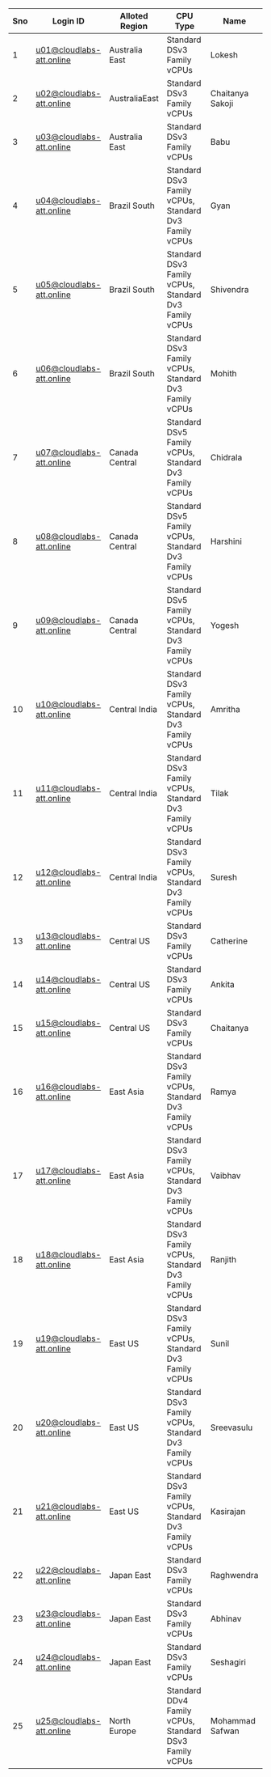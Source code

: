 | **Sno** | **Login ID**                | **Alloted Region** | **CPU Type**                                        | **Name**          |
|---------|---------------------------|--------------------|----------------------------------------------------|-------------------|
| 1       | u01@cloudlabs-att.online  | Australia East     | Standard DSv3 Family vCPUs                        | Lokesh            |
| 2       | u02@cloudlabs-att.online  | AustraliaEast     | Standard DSv3 Family vCPUs                        | Chaitanya Sakoji  |
| 3       | u03@cloudlabs-att.online  | Australia East     | Standard DSv3 Family vCPUs                        | Babu              |
| 4       | u04@cloudlabs-att.online  | Brazil South       | Standard DSv3 Family vCPUs, Standard Dv3 Family vCPUs | Gyan              |
| 5       | u05@cloudlabs-att.online  | Brazil South       | Standard DSv3 Family vCPUs, Standard Dv3 Family vCPUs | Shivendra         |
| 6       | u06@cloudlabs-att.online  | Brazil South       | Standard DSv3 Family vCPUs, Standard Dv3 Family vCPUs | Mohith            |
| 7       | u07@cloudlabs-att.online  | Canada Central     | Standard DSv5 Family vCPUs, Standard Dv3 Family vCPUs | Chidrala          |
| 8       | u08@cloudlabs-att.online  | Canada Central     | Standard DSv5 Family vCPUs, Standard Dv3 Family vCPUs | Harshini          |
| 9       | u09@cloudlabs-att.online  | Canada Central     | Standard DSv5 Family vCPUs, Standard Dv3 Family vCPUs | Yogesh            |
| 10      | u10@cloudlabs-att.online  | Central India      | Standard DSv3 Family vCPUs, Standard Dv3 Family vCPUs | Amritha           |
| 11      | u11@cloudlabs-att.online  | Central India      | Standard DSv3 Family vCPUs, Standard Dv3 Family vCPUs | Tilak             |
| 12      | u12@cloudlabs-att.online  | Central India      | Standard DSv3 Family vCPUs, Standard Dv3 Family vCPUs | Suresh            |
| 13      | u13@cloudlabs-att.online  | Central US         | Standard DSv3 Family vCPUs                        | Catherine         |
| 14      | u14@cloudlabs-att.online  | Central US         | Standard DSv3 Family vCPUs                        | Ankita            |
| 15      | u15@cloudlabs-att.online  | Central US         | Standard DSv3 Family vCPUs                        | Chaitanya         |
| 16      | u16@cloudlabs-att.online  | East Asia          | Standard DSv3 Family vCPUs, Standard Dv3 Family vCPUs | Ramya             |
| 17      | u17@cloudlabs-att.online  | East Asia          | Standard DSv3 Family vCPUs, Standard Dv3 Family vCPUs | Vaibhav           |
| 18      | u18@cloudlabs-att.online  | East Asia          | Standard DSv3 Family vCPUs, Standard Dv3 Family vCPUs | Ranjith           |
| 19      | u19@cloudlabs-att.online  | East US            | Standard DSv3 Family vCPUs, Standard Dv3 Family vCPUs | Sunil             |
| 20      | u20@cloudlabs-att.online  | East US            | Standard DSv3 Family vCPUs, Standard Dv3 Family vCPUs | Sreevasulu        |
| 21      | u21@cloudlabs-att.online  | East US            | Standard DSv3 Family vCPUs, Standard Dv3 Family vCPUs | Kasirajan           |
| 22      | u22@cloudlabs-att.online  | Japan East         | Standard DSv3 Family vCPUs                        | Raghwendra        |
| 23      | u23@cloudlabs-att.online  | Japan East         | Standard DSv3 Family vCPUs                        | Abhinav           |
| 24      | u24@cloudlabs-att.online  | Japan East         | Standard DSv3 Family vCPUs                        | Seshagiri       |
| 25      | u25@cloudlabs-att.online  | North Europe       | Standard DDv4 Family vCPUs, Standard DSv3 Family vCPUs | Mohammad Safwan   |

